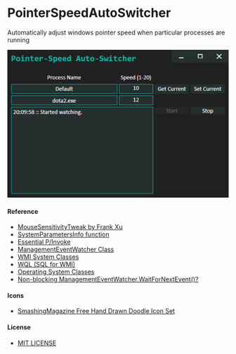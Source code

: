 # PointerSpeedAutoSwitcher
Automatically adjust windows pointer speed when particular processes are running

<div align="center"><img src="https://github.com/mogggy/PointerSpeedAutoSwitcher/blob/master/PointerSpeedAutoSwitcher/images/demo.png" /></div>  

#### Reference
* [MouseSensitivityTweak by Frank Xu](https://github.com/northbright/MouseSensitivityTweak)
* [SystemParametersInfo function](https://msdn.microsoft.com/en-us/library/windows/desktop/ms724947(v=vs.85).aspx)
* [Essential P/Invoke](https://www.codeproject.com/Articles/12121/Essential-P-Invoke)
* [ManagementEventWatcher Class](https://docs.microsoft.com/en-us/dotnet/api/system.management.managementeventwatcher?view=netframework-4.7.2)
* [WMI System Classes](https://docs.microsoft.com/en-us/windows/desktop/WmiSdk/wmi-system-classes)
* [WQL (SQL for WMI)](https://docs.microsoft.com/en-us/windows/desktop/WmiSdk/wql-sql-for-wmi)
* [Operating System Classes](https://docs.microsoft.com/en-us/windows/desktop/cimwin32prov/operating-system-classes)
* [Non-blocking ManagementEventWatcher.WaitForNextEvent()?](https://social.msdn.microsoft.com/Forums/vstudio/en-US/c2b6a2f4-eb84-4bbb-acdb-bbef4b0611e6/nonblocking-managementeventwatcherwaitfornextevent)

#### Icons
* [SmashingMagazine Free Hand Drawn Doodle Icon Set](https://www.smashingmagazine.com/2014/11/free-hand-drawn-doodle-icon-set-100-icons-png-psd-svg/)

#### License
* [MIT LICENSE](./LICENSE)

